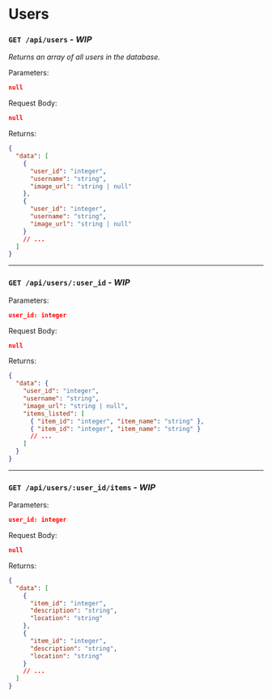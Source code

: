 # Users

### `GET /api/users` - _WIP_

_Returns an array of all users in the database._

Parameters:

```json
null
```

Request Body:

```json
null
```

Returns:

```json
{
  "data": [
    {
      "user_id": "integer",
      "username": "string",
      "image_url": "string | null"
    },
    {
      "user_id": "integer",
      "username": "string",
      "image_url": "string | null"
    }
    // ...
  ]
}
```

---

### `GET /api/users/:user_id` - _WIP_

Parameters:

```json
user_id: integer
```

Request Body:

```json
null
```

Returns:

```json
{
  "data": {
    "user_id": "integer",
    "username": "string",
    "image_url": "string | null",
    "items_listed": [
      { "item_id": "integer", "item_name": "string" },
      { "item_id": "integer", "item_name": "string" }
      // ...
    ]
  }
}
```

---

### `GET /api/users/:user_id/items` - _WIP_

Parameters:

```json
user_id: integer
```

Request Body:

```json
null
```

Returns:

```json
{
  "data": [
    {
      "item_id": "integer",
      "description": "string",
      "location": "string"
    },
    {
      "item_id": "integer",
      "description": "string",
      "location": "string"
    }
    // ...
  ]
}
```
